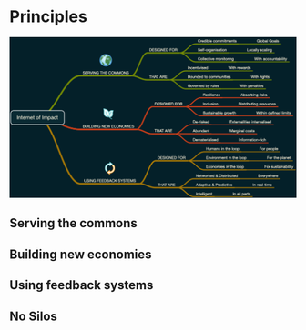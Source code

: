 # Principles

![](../.gitbook/assets/internet-of-impact.png)

## Serving the commons

## Building new economies

## Using feedback systems

## No Silos

